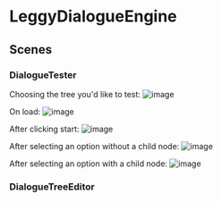 # LeggyDialogueEngine

## Scenes
### DialogueTester
Choosing the tree you'd like to test:
![image](https://github.com/leigh966/LeggyDialogueEngine/assets/56688635/f7ee24f0-3bbe-465e-9457-108cbf10a9d2)

On load:
![image](https://github.com/leigh966/LeggyDialogueEngine/assets/56688635/00053eee-f0d6-4904-a9c4-5bfeaa492bc4)

After clicking start:
![image](https://github.com/leigh966/LeggyDialogueEngine/assets/56688635/dac43497-b70a-4074-9991-a23b8fdc8353)

After selecting an option without a child node:
![image](https://github.com/leigh966/LeggyDialogueEngine/assets/56688635/f00f1d2c-520d-4d99-aae3-fed694c77235)

After selecting an option with a child node:
![image](https://github.com/leigh966/LeggyDialogueEngine/assets/56688635/f896dd20-1597-4650-aba7-0c797aac5c67)


### DialogueTreeEditor
